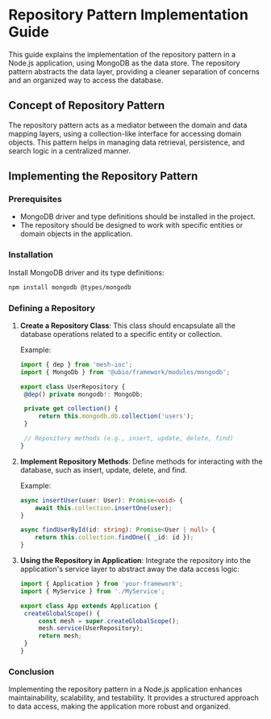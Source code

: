 # Repository Pattern Implementation Guide

This guide explains the implementation of the repository pattern in a Node.js application, using MongoDB as the data store. The repository pattern abstracts the data layer, providing a cleaner separation of concerns and an organized way to access the database.

## Concept of Repository Pattern

The repository pattern acts as a mediator between the domain and data mapping layers, using a collection-like interface for accessing domain objects. This pattern helps in managing data retrieval, persistence, and search logic in a centralized manner.

## Implementing the Repository Pattern

### Prerequisites

- MongoDB driver and type definitions should be installed in the project.
- The repository should be designed to work with specific entities or domain objects in the application.

### Installation

Install MongoDB driver and its type definitions:

```bash
npm install mongodb @types/mongodb
```

### Defining a Repository

1. **Create a Repository Class**: This class should encapsulate all the database operations related to a specific entity or collection.

   Example:

   ```ts
   import { dep } from 'mesh-ioc';
   import { MongoDb } from '@ubio/framework/modules/mongodb';

   export class UserRepository {
   	@dep() private mongodb!: MongoDb;

   	private get collection() {
   		return this.mongodb.db.collection('users');
   	}

   	// Repository methods (e.g., insert, update, delete, find)
   }
   ```

2. **Implement Repository Methods**: Define methods for interacting with the database, such as insert, update, delete, and find.

   Example:

   ```ts
   async insertUser(user: User): Promise<void> {
       await this.collection.insertOne(user);
   }

   async findUserById(id: string): Promise<User | null> {
       return this.collection.findOne({ _id: id });
   }

   ```

3. **Using the Repository in Application**: Integrate the repository into the application's service layer to abstract away the data access logic:

   ```typescript
   import { Application } from 'your-framework';
   import { MyService } from './MyService';

   export class App extends Application {
   	createGlobalScope() {
   		const mesh = super.createGlobalScope();
   		mesh.service(UserRepository);
   		return mesh;
   	}
   }
   ```

### Conclusion

Implementing the repository pattern in a Node.js application enhances maintainability, scalability, and testability. It provides a structured approach to data access, making the application more robust and organized.
